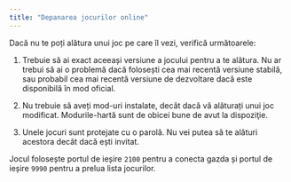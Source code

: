 ```yaml
---
title: "Depanarea jocurilor online"
---
```


Dacă nu te poți alătura unui joc pe care îl vezi, verifică următoarele:

1. Trebuie să ai exact aceeași versiune a jocului pentru a te alătura. Nu ar trebui să ai o problemă dacă folosești cea mai recentă versiune stabilă, sau probabil cea mai recentă versiune de dezvoltare dacă este disponibilă în mod oficial.

2. Nu trebuie să aveți mod-uri instalate, decât dacă vă alăturați unui joc modificat. Modurile-hartă sunt de obicei bune de avut la dispoziţie.

3. Unele jocuri sunt protejate cu o parolă. Nu vei putea să te alături acestora decât dacă ești invitat.

Jocul folosește portul de ieșire `2100` pentru a conecta gazda și portul de ieșire `9990` pentru a prelua lista jocurilor.
